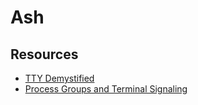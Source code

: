 # Ash

## Resources

- [TTY Demystified](http://www.linusakesson.net/programming/tty/)
- [Process Groups and Terminal Signaling](https://cs162.org/static/readings/ic221_s16_lec17.html)
